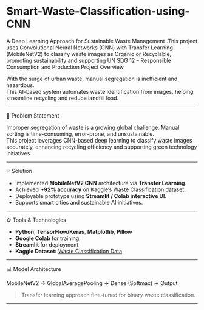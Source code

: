 # Smart-Waste-Classification-using-CNN
A Deep Learning Approach for Sustainable Waste Management .This project uses  Convolutional Neural Networks (CNN) with  Transfer Learning (MobileNetV2) to classify waste images as  Organic  or Recyclable, promoting sustainability and supporting UN SDG 12 – Responsible Consumption and Production
Project Overview

With the surge of urban waste, manual segregation is inefficient and hazardous.  
This AI-based system automates waste identification from images, helping streamline recycling and reduce landfill load.

---

🧩 Problem Statement

Improper segregation of waste is a growing global challenge. Manual sorting is time-consuming, error-prone, and unsustainable.  
This project leverages CNN-based deep learning to classify waste images accurately, enhancing recycling efficiency and supporting green technology initiatives.

---

💡 Solution

- Implemented **MobileNetV2 CNN** architecture via **Transfer Learning**.  
- Achieved **~92% accuracy** on Kaggle’s Waste Classification dataset.  
- Deployable prototype using **Streamlit / Colab interactive UI**.  
- Supports smart cities and sustainable AI initiatives.

---

⚙️ Tools & Technologies

- **Python**, **TensorFlow/Keras**, **Matplotlib**, **Pillow**
- **Google Colab** for training
- **Streamlit** for deployment
- **Kaggle Dataset:** [Waste Classification Data](https://www.kaggle.com/datasets/techsash/waste-classification-data)

---
 📊 Model Architecture

MobileNetV2 → GlobalAveragePooling → Dense (Softmax) → Output  
> Transfer learning approach fine-tuned for binary waste classification.

---

